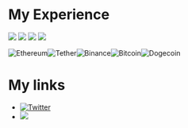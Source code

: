 
# My Experience
<div style="align: center">
        <img src="https://pbs.twimg.com/profile_images/1762204546913468416/KBZhJfhC_200x200.jpg">
        <img src="https://pbs.twimg.com/profile_images/1666366346492542977/ywO_kmkx_200x200.jpg">
        <img src="https://pbs.twimg.com/profile_images/1797575442385235969/aY0Qhzjs_200x200.jpg">
        <img src="https://pbs.twimg.com/profile_images/1546487688601096192/QoG0ZVgH_200x200.jpg">
</div>

![Ethereum](https://img.shields.io/badge/Ethereum-3C3C3D?style=for-the-badge&logo=Ethereum&logoColor=white)![Tether](https://img.shields.io/badge/tether-168363?style=for-the-badge&logo=tether&logoColor=white)![Binance](https://img.shields.io/badge/Binance-FCD535?style=for-the-badge&logo=binance&logoColor=white)![Bitcoin](https://img.shields.io/badge/Bitcoin-000?style=for-the-badge&logo=bitcoin&logoColor=white)![Dogecoin](https://img.shields.io/badge/dogecoin-B59A30?style=for-the-badge&logo=dogecoin&logoColor=white)

# My links
- [![Twitter](https://img.shields.io/twitter/url/https/twitter.com/cloudposse.svg?style=social&label=Follow%20%40Ovaheeman)](https://x.com/Ovaheeman)
- [![](https://dcbadge.limes.pink/api/shield/844002279627030549)](https://discord.com/users/844002279627030549)
